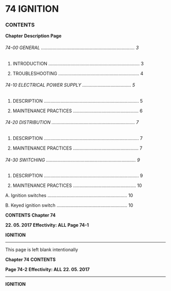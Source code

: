 # 74 IGNITION

### CONTENTS

**Chapter** **Description** **Page**

###### 74-00 GENERAL ......................................................................... 3

1. INTRODUCTION ....................................................................... 3

2. TROUBLESHOOTING ............................................................... 4

###### 74-10 ELECTRICAL POWER SUPPLY ...................................... 5

1. DESCRIPTION .......................................................................... 5

2. MAINTENANCE PRACTICES ................................................... 6

###### 74-20 DISTRIBUTION ................................................................. 7

1. DESCRIPTION .......................................................................... 7

2. MAINTENANCE PRACTICES ................................................... 7

###### 74-30 SWITCHING ...................................................................... 9

1. DESCRIPTION .......................................................................... 9

2. MAINTENANCE PRACTICES ................................................. 10

A. Ignition switches .............................................................. 10

B. Keyed ignition switch ....................................................... 10

**CONTENTS** **Chapter 74**

**22. 05. 2017** **Effectivity: ALL** **Page 74-1**


**IGNITION**


-----

This page is left blank intentionally

**Chapter 74** **CONTENTS**

**Page 74-2** **Effectivity: ALL** **22. 05. 2017**


-----

**IGNITION**

